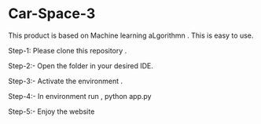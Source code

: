 # Car-Space-3

This product is based on Machine learning aLgorithmn .
This is easy to use.

Step-1:
Please clone this repository .

Step-2:-
Open the folder in your desired IDE.

Step-3:-
Activate the environment .

Step-4:-
In environment run , python app.py

Step-5:-
Enjoy the website
